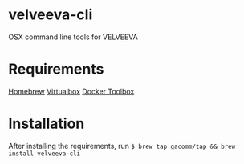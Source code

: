 # velveeva-cli
OSX command line tools for VELVEEVA

# Requirements
[Homebrew](http://brew.sh/)
[Virtualbox](https://www.virtualbox.org/wiki/Downloads)
[Docker Toolbox](https://www.docker.com/products/docker-toolbox)

# Installation
After installing the requirements, run
`$ brew tap gacomm/tap && brew install velveeva-cli`
